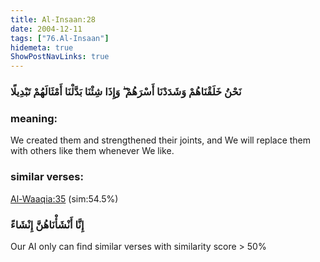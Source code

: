 ```yaml
---
title: Al-Insaan:28
date: 2004-12-11
tags: ["76.Al-Insaan"]
hidemeta: true 
ShowPostNavLinks: true 
---
```

### نَحْنُ خَلَقْنَاهُمْ وَشَدَدْنَا أَسْرَهُمْ ۖ وَإِذَا شِئْنَا بَدَّلْنَا أَمْثَالَهُمْ تَبْدِيلًا
### meaning: 
We created them and strengthened their joints, and We will replace them with others like them whenever We like.
### similar verses: 

[Al-Waaqia:35](/56/35) (sim:54.5%)

### إِنَّا أَنْشَأْنَاهُنَّ إِنْشَاءً

Our AI only can find similar verses with similarity score > 50% 




